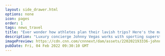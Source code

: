 ```yaml
---
layout: side_drawer.html
options: none
icon: pages
order: 1
tags: news_travel
title: "Ever wonder how athletes plan their lavish trips? Here's the man who organizes them"
description: "Luxury concierge Johnny Vegas works with sporting superstars to planning entire vacations, from accommodation to daily itineraries. Having already established himself in parts of the United States and Spain, Vegas is looking to expand his concierge empire in Dubai. "
imagePreview: https://cdn.cnn.com/cnnnext/dam/assets/220202193336-johnny-vegas-dubai-concierge-spt-intl-00000620-video-synd-2.png
pubDate: Fri, 04 Feb 2022 09:30:10 GMT
---
```

